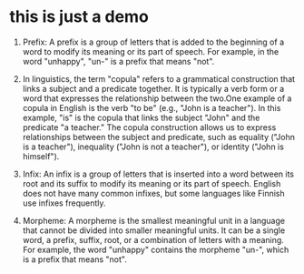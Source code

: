 # this is just a demo

1. Prefix: A prefix is a group of letters that is added to the beginning of a word to modify its meaning or its part of speech. For example, in the word "unhappy", "un-" is a prefix that means "not".
2. In linguistics, the term "copula" refers to a grammatical construction that links a subject and a predicate together. It is typically a verb form or a word that expresses the relationship between the two.One example of a copula in English is the verb "to be" (e.g., "John is a teacher"). In this example, "is" is the copula that links the subject "John" and the predicate "a teacher." The copula construction allows us to express relationships between the subject and predicate, such as equality ("John is a teacher"), inequality ("John is not a teacher"), or identity ("John is himself").
3. Infix: An infix is a group of letters that is inserted into a word between its root and its suffix to modify its meaning or its part of speech. English does not have many common infixes, but some languages like Finnish use infixes frequently.

4. Morpheme: A morpheme is the smallest meaningful unit in a language that cannot be divided into smaller meaningful units. It can be a single word, a prefix, suffix, root, or a combination of letters with a meaning. For example, the word "unhappy" contains the morpheme "un-", which is a prefix that means "not".

